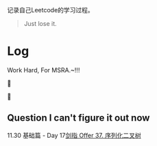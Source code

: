 记录自己Leetcode的学习过程。

> Just lose it.

# Log

Work Hard, For MSRA.~!!! 

:100:  

:1st_place_medal:

## Question I can't figure it out now

11.30 基础篇 - Day 17[剑指 Offer 37. 序列化二叉树](https://leetcode-cn.com/problems/xu-lie-hua-er-cha-shu-lcof/)